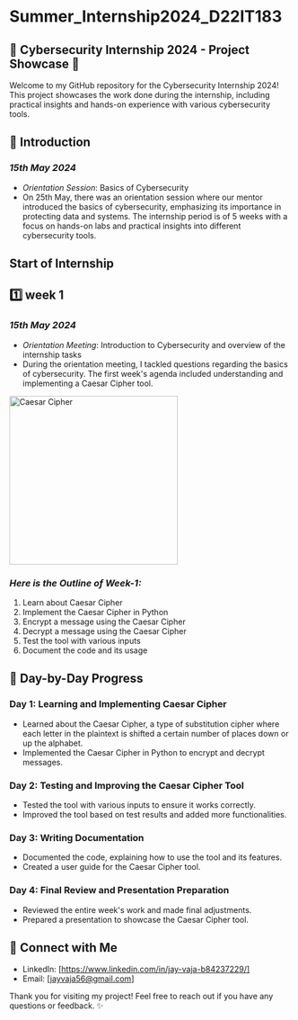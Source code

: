 # Summer_Internship2024_D22IT183

## 🌟 Cybersecurity Internship 2024 - Project Showcase 🌟

Welcome to my GitHub repository for the Cybersecurity Internship 2024! This project showcases the work done during the internship, including practical insights and hands-on experience with various cybersecurity tools.

## 🚀 Introduction

### *15th May 2024*

- *Orientation Session*: Basics of Cybersecurity
- On 25th May, there was an orientation session where our mentor introduced the basics of cybersecurity, emphasizing its importance in protecting data and systems. The internship period is of 5 weeks with a focus on hands-on labs and practical insights into different cybersecurity tools.

## Start of Internship

## 1️⃣ week 1

### *15th May 2024*

- *Orientation Meeting*: Introduction to Cybersecurity and overview of the internship tasks
- During the orientation meeting, I tackled questions regarding the basics of cybersecurity. The first week's agenda included understanding and implementing a Caesar Cipher tool.

<img src="https://media.geeksforgeeks.org/wp-content/uploads/ceaserCipher.png" alt="Caesar Cipher" width="300"/>

### *Here is the Outline of Week-1:*

1. Learn about Caesar Cipher
2. Implement the Caesar Cipher in Python
3. Encrypt a message using the Caesar Cipher
4. Decrypt a message using the Caesar Cipher
5. Test the tool with various inputs
6. Document the code and its usage

## 📝 Day-by-Day Progress

### Day 1: Learning and Implementing Caesar Cipher

- Learned about the Caesar Cipher, a type of substitution cipher where each letter in the plaintext is shifted a certain number of places down or up the alphabet.
- Implemented the Caesar Cipher in Python to encrypt and decrypt messages.

### Day 2: Testing and Improving the Caesar Cipher Tool

- Tested the tool with various inputs to ensure it works correctly.
- Improved the tool based on test results and added more functionalities.

### Day 3: Writing Documentation

- Documented the code, explaining how to use the tool and its features.
- Created a user guide for the Caesar Cipher tool.

### Day 4: Final Review and Presentation Preparation

- Reviewed the entire week's work and made final adjustments.
- Prepared a presentation to showcase the Caesar Cipher tool.



## 🤝 Connect with Me

- LinkedIn: [https://www.linkedin.com/in/jay-vaja-b84237229/]
- Email: [jayvaja56@gmail.com]

Thank you for visiting my project! Feel free to reach out if you have any questions or feedback. ✨
